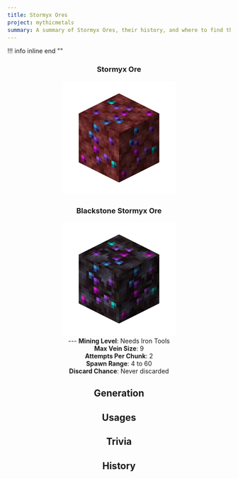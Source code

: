 ```yaml
---
title: Stormyx Ores
project: mythicmetals
summary: A summary of Stormyx Ores, their history, and where to find them.
---
```


!!! info inline end ""
    <center class=tooltip>
    <h3>**Stormyx Ore**</h3>
    ![WRITE ALT TEXT HERE](../../assets/mythicmetals/stormyx_ore.png)<br>
    <h3>**Blackstone Stormyx Ore**</h3>
    ![WRITE ALT TEXT HERE](../../assets/mythicmetals/blackstone_stormyx_ore.png)<br>
    ---
    **Mining Level**: Needs Iron Tools<br>
    **Max Vein Size**: 9<br>
    **Attempts Per Chunk**: 2<br>
    **Spawn Range**: 4 to 60<br>
    **Discard Chance**: Never discarded<br>


## Generation

## Usages

## Trivia

## History
